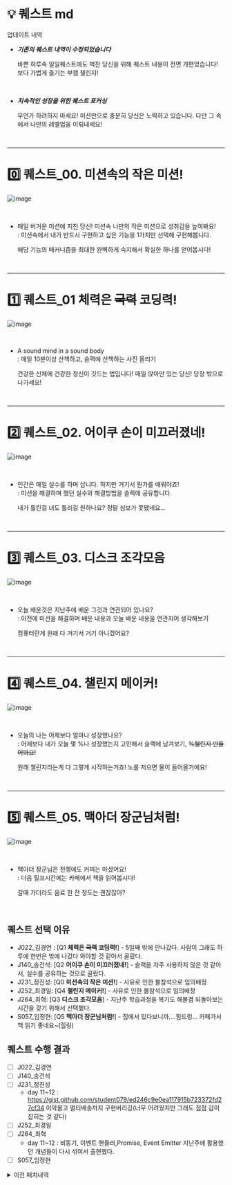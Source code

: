 # 💡 퀘스트 md

업데이트 내역

- _**기존의 퀘스트 내역이 수정되었습니다**_

  바쁜 하루속 일일퀘스트에도 벅찬 당신을 위해 퀘스트 내용이 전면 개편었습니다!
  보다 가볍게 즐기는 부캠 챌린지!

<br>

- _**지속적인 성장을 위한 퀘스트 포커싱**_

  무언가 하려하지 마세요! 미션만으로 충분히 당신은 노력하고 있습니다.
  다만 그 속에서 나만의 레벨업을 이뤄내세요!

  <br>

---

# 0️⃣ 퀘스트\_00. 미션속의 작은 미션!

![image](https://github.com/user-attachments/assets/74018315-08bd-464c-b0e6-9d61810cf6aa)

<br>

- 매일 버거운 미션에 지친 당신! 미션속 나만의 작은 미션으로 성취감을 높여봐요!<br>
  : 미션속에서 내가 반드시 구현하고 싶은 기능을 1가지만 선택해 구현해봅니다.

  해당 기능의 매커니즘을 최대한 완벽하게 숙지해서 확실한 하나를 얻어봅시다!

<br>

---

# 1️⃣ 퀘스트\_01 체력은 ~~국력~~ 코딩력!

![image](https://github.com/user-attachments/assets/965501a2-d35a-486d-b46e-e4229536d39a)

<br>

- A sound mind in a sound body<br>
  : 매일 10분이상 산책하고, 슬랙에 산책하는 사진 올리기

  건강한 신체에 건강한 정신이 깃드는 법입니다!
  매일 앉아만 있는 당신! 당장 밖으로 나가세요!

<br>
  
----------------------------------------------------------------

# 2️⃣ 퀘스트\_02. 어이쿠 손이 미끄러졌네!

![image](https://github.com/user-attachments/assets/88175e60-f5a3-429f-9090-88120b204733)

<br>

- 인간은 매일 실수를 하며 삽니다. 하지만 거기서 뭔가를 배워야죠!<br>
  : 미션을 해결하며 했던 실수와 해결방법을 슬랙에 공유합니다.

  내가 틀린걸 너도 틀리길 원하나요?
  정말 심보가 못됐네요...

<br>
  
----------------------------------------------------------------

# 3️⃣ 퀘스트\_03. 디스크 조각모음

![image](https://github.com/user-attachments/assets/6b48b78f-a5c0-449d-af12-418b9f6703ff)

<br>

- 오늘 배운것은 지난주에 배운 그것과 연관되어 있나요?<br>
  : 이전에 미션을 해결하며 배운 내용과 오늘 배운 내용을 연관지어 생각해보기

  컴퓨터란게 원래 다 거기서 거기 아니겠어요?

  <br>

---

# 4️⃣ 퀘스트\_04. 챌린지 메이커!

![image](https://github.com/user-attachments/assets/fdbe0b43-1961-4b05-9f5d-143826122e1a)

<br>

- 오늘의 나는 어제보다 얼마나 성장했나요?<br>
  : 어제보다 내가 오늘 몇 %나 성장했는지 고민해서 슬랙에 남겨보기, ~~%챌린지 만들어봐요!~~

  원래 챌린지라는게 다 그렇게 시작하는거죠!
  노를 저으면 물이 들어올거에요!

  <br>

---

# 5️⃣ 퀘스트\_05. 맥아더 장군님처럼!

![image](https://github.com/user-attachments/assets/2b524601-9300-4224-bc71-765d1dbe0341)

  <br>

- 맥아더 장군님은 전쟁에도 커피는 마셨어요!<br>
  : 다음 릴프시간에는 카페에서 책을 읽어봅시다!

  갈때 가더라도 음료 한 잔 정도는 괜찮잖아?

<br>

## 퀘스트 선택 이유

- J022\_김경연 : [Q1 **체력은 ~~국력~~ 코딩력!**] - 5일째 밖에 안나갔다. 사람이 그래도 하루에 한번은 밖에 나갔다 와야할 것 같아서 골랐다.
- J140\_송건석: [Q2 **어이쿠 손이 미끄러졌네!**] - 슬랙을 자주 사용하지 않은 것 같아서, 실수를 공유하는 것으로 골랐다.
- J231\_정진성: [Q0 **미션속의 작은 미션!**] - 사유로 인한 불참석으로 임의배정
- J252\_최경일: [Q4 **챌린지 메이커!**] - 사유로 인한 불참석으로 임의배정
- J264\_최혁: [Q3 **디스크 조각모음**] - 지난주 학습과정을 복기도 해볼겸 되돌아보는 시간을 갖기 위해서 선택했다.
- S057\_임정현: [Q5 **맥아더 장군님처럼!**] - 집에서 있다보니까….힘드렁… 카페가서 책 읽기 좋네요~(힐링)

## 퀘스트 수행 결과

- [ ] J022\_김경연
- [ ] J140\_송건석
- [ ] J231\_정진성
  - day 11~12 : https://gist.github.com/student079/ed246c9e0ea117915b723372fd27cf34
    이악물고 멀티배송까지 구현버리깅(너무 어려웠지만 그래도 점점 감이 잡히는 것 같다)
- [ ] J252\_최경일
- [ ] J264\_최혁
  - day 11~12 : 비동기, 이벤트 핸들러,Promise, Event Emitter 지난주에 활용했던 개념들이 다시 섞여서 출현했다.
- [ ] S057\_임정현

<details>
<summary>이전 패치내역</summary>

# 1) 읽은 책 목록

1. 개발자 원칙 - 김정 외 8인
2. 함께 자라기 에자일로 가는길 - 김창준

# 2) 해석 공유

## 1주차

### <개발자 원칙> - Chatper 4, Chapter 7

> "개구리를 해부하지 말고, 직접 만들기" _p.129_

- 부스트캠프 미션들을 해결해나가면서, 제가 기존에 알고 있었던 이론보다 모르는 것이 훨씬 많다고 알게 되었습니다. 이론을 공부하는 것도 중요하지만, 제대로 알기 위해서는 직접 만들어보는 것이 훨씬 효과적이고 기억에 오래 남는다는 것을 뼈저리게 느꼈습니다. 많은 공감이 가서 인상깊은 구절이었습니다.

> "망설일 바에는 실패하자" _p.199_

- 저는 어떤 일을 도전할때 많이 망설이고 결정을 최대한 미루는 편인데 이 과정에서 많은 스트레스를 받아 왔습니다. 신중함을 앞세웠지만, 사실은 '실패하고 싶지 않아서'란 마음이 더 컸던 것 같습니다.
- 이 구절을 읽고, 앞으로는 망설이는 시간을 줄이고 '일단 도전해서 실패를 통해 배우자'는 다짐을 하게 되었습니다.

### 개발자 원칙 - Chapter 3

<개발자의 원칙> - 3단원 소프트웨어 디자인 원칙

> **"Keep it Simple"** _pg.73_
> 어느 분야를 가든 이 용어는 종용된다. 문제는 그것을 수행하는 이가 매우 적다.

- 프로그래머로써 설계는 해당 원칙을 지키고자 하는 일이지만 매우 어렵다.
- 챌린지 과제를 수행 하면서 설계적인 부분에서 부족함을 많이 느껴서 해당 단원을 선택해서 읽게 되었다.
- 직접 생각하지 못한것들이고 피드백을 통해서도 비슷한 내용을 얻고, 변하게 되고자 한다.

> **"유지보수는 소프트웨어 비용 중에 40~80%를 소비합니다"** _p.102_

- 어제 미션을 해결하면서 많이 공감하게 되었던 부분이다.설계를 구현하면서 애로사항을 겪고 문제를 해결하는 데에 비용이 상당히 들었고, 예외처리 같은 부분을 고려해야 할 때가 많다. 설계가 탄탄하면 건드리는 요소가 적을 수 있다.
  > \*\*"2022년 최고의 화두는 노코드 또는 로우코드이다"
- 이 단계가 오면 설계의 중요도가 올라가고 프로토타이핑 능력이 필수이다.
- 코드와 객체지향 수준의 원칙을 넘어 설계의 원칙을 익혀야 한다.
- 중요성을 더욱 느끼게 되었다.

### <개발자 원칙> - Chapter 1, Chapter 2

> **무엇보다 프로그래머라고 해서 프로그래밍만 잘하면 되는 것이 아니라는 것을 알게 되었습니다.** _p.27_

- 이제 개발자에게 프로그래밍 역량(Hard Skill)은 기본이다. Soft Skill을 겸비해야 진정한 개발자라고 할 수 있다고 생각한다.
- 1주차를 진행하면서 자기주도적인 의사결정, 리더십, 책임감, 뛰어난 의사소통 능력 등 정성적 역량이 굉장히 중요함을 느꼈다.

> **알아낸 지식을 글로 공개하라는 것입니다.** _p.55_

- 아예 모르는 것보다 잘못 아는 것, 안다고 착각하는 것이 더 위험하다.
- 지식은 나누면서 더욱 깊게 알아가고, 잘못 알고 있던 것들은 수정하며 보완해 나갈 수 있다.

### <함께 자라기>

> **챕터 1** _p.27_ > `어떤 분야에서 전문가가 되려면 1만 시간의 경험이 필요하다? 이 말이 사실이라면 우리는 이를 닦는 거나 걷기에도 전문가가 되어있어야 한다. 1만 시간의 법칙에서 중요한 것은 ‘자신의 기량을 향상시킬 목적으로 반복적으로 하는 수련’을 하는 시간을 일컫는다. 그런 수련을 의도적 수련이라고 하며, 그냥 경험이 아닌 특수한 형태의 수련 방법이다.`

- 성장을 위해서는 맹목적으로 반복하지 말고 나의 기량을 향상시킬 목적을 가지고 수련해야 한다.
- 설계하고 구현을 할 때에도 기량을 향상시키기 위하여 어떻게 경험해야 할지 고민해야 된다.
  > **챕터 1** _p.43_ > `새로운 것을 유입시키는 데에만 집중하다 보면 새로 들어온 것들이 이미 있는 것들을 덮어버릴 수 있다. 자신이 올해 몇 권을 읽었다고 자랑하지 말고, 내가 그 지식을 얼마나 어떻게 활용하는지 반성하라. 이미 갖고 있는 것들을 하이퍼링크로 서로 촘촘히 연결하라. 노드 간 이동 속도가 빨라질 수 있도록 고속도로를 놔라. 즉, 이미 습득한 지식, 기술, 경험 등을 서로 연결 지어서 시너지 효과가 나게 하고 하나의 영역에서 다른 영역으로 왔다갔다 하는 것을 자주 해서 다른 영역 간을 넘나들기가 수월해지도록 하라`
- 새로운 지식을 지속적으로 습득하려고 하기 보다는 지금 내가 가지고 있는 것을 어떻게 활용하고 연결할 것인지 고민해야 한다.
- 새로운 것들을 받아들이더라도 내가 이미 가지고 있던 지식들과 충돌시켜서 연결하는 연습을 해야한다.

### <개발자 원칙> - 챕터 3

> **챕터 4**
> 책을 읽어보면서 단지 내가 설계를 어떻게 해야하는가 뿐만아니라 좋은 설계란 무엇인가에 대해서 알게되었다

우리가 알고있는 내용이 정답일까에 대해서도 다시한번 생각하게 되었는데 그중 인상깊었던 것은 우리가 아는 설계원칙들중 SOIDE 원칙을 지켰을때 완벽한 설계라 할수 있을까?, 혹은 UML을 이용한 패턴을 설계했을때 과연 우리는 동일한 결과물을 만들어낼수 있을것인가? 이런 질문을 보고 내 생각과는 다른 좋은 경험을 했다고 생각했다. 총 17가지의 원칙을 제시해 주었으며 예를들면 우리가 프로젝트를 수행하면서 보안과 관련된 설계를 진행했던가 ? 혹은 1명이 아니라 여러명이 사용할때 트레픽 관리에 대한 설계를 진행했던가 와 같은 생각을 다시하게 해준 내용이었다.

### <개발자 원칙> - 챕터 4

> `절대 자신이 아닌 남과 비교하지 말아야 한다. 비교는 과거의 자신이랑만 하자`

당연한 문장이지만 미션을 해결하는 한 주 동안 잘 실천되지 않고 무의식 속에 남들과 비교하며 힘들어 했던것 같다.
슬랙에 질문이 올라올 때마다 벌써 저 사람은 저기까지 구현했구나, 나는 왜이렇게 느리지 하며 속상해 했었다.
생각을 해보면 과거에 나는 쉘 스크립트도 모르고, tokenizer, lexer, paser의 동작원리도 모르는 사람이었는데 지금의 나와 비교했을때 한층 성장한 것인데 이를 인지하지 못했다.

> `문제 해결 에서 만든 결과물에는 개발 과정에서 이루어지는 가정, 추론, 논리적인 판단, 비교, 분류, 설득, 전달 과정이 필요하다`

학습 저장소를 작성할때 뭔가 블로그 글처럼 정제된 느낌으로 작성하곤 해서 내가 헤멨던 과정이나 실수들을 작성하지 않았는데 이 과정도 개발의 일부이고 이를 다음주부터는 학습 저장소에 작성해보자는 생각이 들었다.

# 3) 퀘스트

1. 새로 배운 지식을 기존의 지식과 연결 짓는 방법 기록하기
2. 프로그래머에게 프로그래밍 이외에 중요하다고 생각하는 역량 및 그렇게 생각하는 이유, 어떻게 발전시켜 나갈 것인지 기록하기
3. 매일 학습 저장소 작성시 반드시 그날 했던 실수 한 가지 이상을 작성하기.
4. 매일 어제의 나와 비교하기. 성장한 내용을 따로 기록하기. (사소해도 괜찮다.)
5. 설계 과정에서 발생한 낙서를 매일 학습 저장소에 업로드하기.
6. 같은 조원의 설계 방식을 보고 매일 소감 gist 댓글 1개이상 남기기.

# 4) 퀘스트 수행 과정 및 결과

## 4.1) 박모은 (5번)

지난주 퀘스트 주제를 3번 -> 5번으로 변경했는데 이걸 잊고있었던 바람에 퀘스트를 제대로 수행하지 못함.
금주는 구현과정에서 발생한 실수위주로 정리하였고
공부내용, 실수내용등을 정리하기 위해 지난주에 비해 학습노트 및 블로그를 더 상세히 정리할수 있었음.
다만 퀘스트 5번은 설계관련 퀘스트였는데
이번주는 6~7시까지 개념공부를 하고 설계과정없이 바로 구현부터 시작하는 일이 많았음.
설계에 조금더 신경쓰고 코드를 짤때 방향성같은걸 미리 생각해볼 필요성을 느낌

### 🗒️ 7월 23일

📍JUnit을 활용한 테스트를 처음해봤는데, JUnit을 import하고 @Test어노테이션을 사용해 진행하려면 우선 test디렉토리를 만들고
해당 디렉토리의 설정을 test용으로 설정해야 한다는것을 몰랐음.
test를 사용하는법부터 공부했어야 했는데, JUnit4를 import하고 사용하는법만 검색하여 찾다보니
test기능을 사용하지 못해 시간낭비를 굉장히 크게하였음.
이런 사소한 부분은 GPT사용을 너무 꺼리지 않아도 되지않을까 생각하였음.

### 🗒️ 7월 24일

📍정규표현식을 직접구현하는 과정에서 잔실수들이 매우매우 많이 발생하였음.
기호들이 섞여 한눈에 들어오지 않고 여러 규칙들을 고려하고 적용하다보니 계속해서 실수가 발생하였는데,
다음날 피어세션에서 ()로 묶이는 그룹별로 한줄씩만 정규표현식을 구현하는 코드를 보고 더 가독성 좋게 작성할 방법이 있다는것을 알았음.
하다 너무 안되면 더 쉽게 할 방법이 있는지 알아보는것도 좋은것 같음.

### 🗒️ 7월 25일

📍함수형 프로그래밍에 대해 너무 가볍게 생각하여 함수형프로그래밍을 어떻게 구현할 것인가에 대해
제대로 설계하지 않고 구현을 시작한것이 가장 큰 실수였던것 같음.
구현당시에는 제대로 인식하지 못했는데, 다음날 피어세션에서 다른사람들의 코드를 보고
내가 설계한 방향이 잘못되었음을 확인함.

### 🗒️ 7월 26일

📍addSubscriber() 함수 구현시 비동기처리와 동기처리를 동시에 하고자 하여
매개변수로 coroutineScope를 입력한 경우에만 비동기처리를 진행하는 코드를 짜고자 하였음.
하지만 상위 클래스에서 이미 Thread클래스의 run() 을 오버라이딩 하여 사용하였고 해당 상위클래스에서
이미 suspend로 비동기 처리를 시작한 상황이여서 의도한바로 제대로 작동하지 않았음.
설계단계에서 명확하게 구분해두었으면 발생하지 않았을 실수여서 아쉬웠음.

## 4.2) 김영현 (3번)

### 🗒️ 7월 23일

📍오늘의 한 가지 실수
Unit Test 오류 해결과정을 적어놓았습니다 !

미션에 너무 치중한 나머지 릴레이 프로젝트 미션을..생각을 못했습니다.. 죄송합니다..ㅠ

## 4.3) 박지찬 (3번)

### 7월 22일

📍오늘의 한 가지 실수
수면 조절 실패로 컨디션이 굉장히 다운된 상태로 코드를 짜게 됐다.

### 7월 23일

📍오늘의 한 가지 실수
vsc의 무언가를 잘못건들여서 vsc 탐색기가 맛이가는 일이 발생하여 재설치와 초기화를 하게됐다.

## 4.4) 김상민 (2번)

- 프로그래머에게 프로그래밍 이외에 중요한 역량?
  - 이번 한 주를 진행하면서 적극성이 중요하다는 것을 느끼게 되었다.
    - 피어세션을 하면서 적극적으로 의견을 개진하고 질문하시는 분들 덕분에 한 주동안 배워가는 지식도 많았고, 유익한 피어세션 시간이 되었음
    - 팀적으로 뿐만 아니라 개개인에게 있어서도 적극적으로 입을 열고 대화를 나눈 주제에 대해서 좀 더 지식이 정리되고 잘 이해되는 느낌이 들었음
  - 체력 관리도 굉장히 중요하다고 생각함.
    - 체력 관리에 실패하여 후반에 컨디션이 좋지 않은 분들이 계셨음
    - 저번주에 잠을 줄이면서 미션에 몰두했더니 다음 날에 지장이 컸던 경험으로 이번 주에는 최대한 6시간 이상 잘 수 있도록 노력 → 지켜지지 않은 날도 있었지만 저번 주보다는 버틸 만 했던 것 같음
  - 또 하나는 궁금한 사항들을 잘 정리에서 남에게 말할 수 있는 노력
    - 궁금한 것들이 있었지만 그것을 말로 잘 풀어낼 수 있는 자신이 없어서 그냥 넘어간 경우가 많았음
    - 궁금한 것들을 잘 정리해서 다른 사람에게 물어볼 수 있도록 하기 위한 노력이 어떤 것들이 있는지 생각해봐야 겠다고 느낌.

## 4.5) 이진우 (3, 4번)

### 🗒️ 7월 22일

📍오늘의 한 가지 실수  
필드의 데이터 구조를 잘못 선정했다.
어벤져스의 위치만 담아서 저장하려 했으나, 2차원 배열에 깔아놓는 것이 좀 더 효율적일 것 같았다.

📍어제의 나와 비교하기  
주말에 푹 쉬어서 그런지 집중할 수 있는 시간이 제법 늘었다.

### 🗒️ 7월 23일

📍오늘의 한 가지 실수  
대소문자를 잘못 입력해 발생한 오류를 10여분 간 찾지 못 하고 있었다.

📍어제의 나와 비교하기  
어제보다 조금 더 많은 것에 도전하고 있다. 설계를 위해 머메이드도 처음 배워보았다.

### 🗒️ 7월 24일

📍오늘의 한 가지 실수  
불변성의 해석에 미스가 있었다. 기존의 것도 전부 보존하고 접근가능해야 하는 것으로 이해했는데, 그냥 데이터의 변경 없이 새로운 인스턴스로 대체해 불변성을 유지하기만 하면 되는 것이었다.

📍어제의 나와 비교하기  
오래 앉아 있어서 허리에 무리가 가는 것 같아 오늘은 1시간마다 최소 한 번은 일어나 스트레칭을 했다. 애플워치의 도움이 컸다(…)

### 🗒️ 7월 25일

📍오늘의 한 가지 실수  
싱글톤 패턴을 구독자와 발행자까지 적용시켜 보았는데, 코드가 상당히 어려워져 결과적으로는 잘못된 판단이 되었다.

📍어제의 나와 비교하기  
문제에 집중하는 시간이 길어졌다. 짝과 함께 하는 프로그래밍이라 더 그런 것일지도 모르겠다.

## 4.6) 김대일 (3번)

### 7월22일

- 실수
  기능 요구 사항만 보고 프로그래밍 요구사항을 보지 못해서 오래 걸렸습니다.

### 7월23일

- 실수
  path구성 요소 :,;를 까먹었습니다.

### 7월24일

- 실수
  반복문을 쓰지 않을 려고 하였는데 써버렸습니다.

### 7월25일

- 실수
  비동기 걸어주는 부분이 함수에 걸어 주어야 하는데 동작하는 부분에 걸어주었습니다.

</details>
